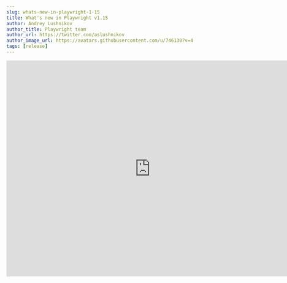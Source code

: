 ```yaml
---
slug: whats-new-in-playwright-1-15
title: What's new in Playwright v1.15
author: Andrey Lushnikov
author_title: Playwright team
author_url: https://twitter.com/aslushnikov
author_image_url: https://avatars.githubusercontent.com/u/746130?v=4
tags: [release]
---
```


<div className="embed-youtube">
    <iframe src="https://www.youtube-nocookie.com/embed/6RwzsDeEj7Y" frameBorder="0" allow="accelerometer; autoplay; clipboard-write; encrypted-media; gyroscope; picture-in-picture" width="750" height="563" allowFullScreen></iframe>
</div>
